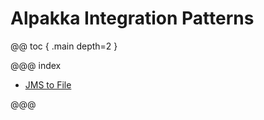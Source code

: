 # Alpakka Integration Patterns


@@ toc { .main depth=2 }

@@@ index

* [JMS to File](jms-to-file.md)

@@@
